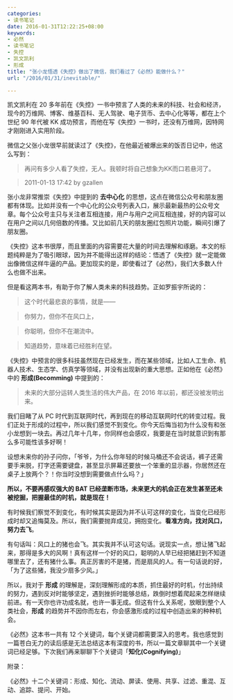 ```yaml
---
categories:
- 读书笔记
date: 2016-01-31T12:22:25+08:00
keywords:
- 必然
- 读书笔记
- 失控
- 凯文凯利
- 形成
title: "张小龙悟透《失控》做出了微信，我们看过了《必然》能做什么？"
url: "/2016/01/31/inevitable/"

---
```


凯文凯利在 20 多年前在《失控》一书中预言了人类的未来的科技、社会和经济，现今的万维网、博客、维基百科、无人驾驶、电子货币、去中心化等等，都在上个世纪 90 年代被 KK 成功预言，而他在写《失控》一书时，还没有万维网，因特网才刚刚进入实用阶段。

微信之父张小龙很早前就读过了《失控》，在他最近被爆出来的饭否日记中，他这么写到：

> 再问有多少人看了失控，无人。我顿时将自己想象为KK而口若悬河了。

> 2011-01-13 17:42 by gzallen

张小龙非常推崇《失控》中提到的 **去中心化** 的思想，这点在微信公众号和朋友圈都有体现。比如并没有一个中心化的公众号列表入口，展示最新最热的公众号文章。每个公众号主只与关注者互相连接，用户与用户之间互相连接，好的内容可以在用户之间以几何倍数的传播。又比如前几天的朋友圈红包照片功能，瞬间引爆了朋友圈。

《失控》这本书很厚，而且里面的内容需要花大量的时间去理解和琢磨。本文的标题纯粹是为了吸引眼球，因为并不能得出这样的结论：悟透了《失控》就一定能做出像微信这样牛逼的产品。更加现实的是，即使看过了《必然》，我们大多数人什么也做不出来。

但是看这两本书，有助于你了解人类未来的科技趋势。正如罗振宇所说的：

> 这个时代最悲哀的事情，就是——

> 你努力，但你不在风口上，

> 你聪明，但你不在潮流中。

> 知道趋势，意味着已经胜利在望。

《失控》中预言的很多科技虽然现在已经发生，而在某些领域，比如人工生命、机器人技术、生态学、仿真学等领域，并没有出现新的重大思想。正如他在《必然》中的 **形成(Becomming)** 中提到的：

> 未来的大部分运转人类生活的伟大产品，在 2016 年以前，都还没被发明出来。

我们目睹了从 PC 时代到互联网时代，再到现在的移动互联网时代的转变过程。我们正处于形成的过程中，所以我们感觉不到变化。你今天后悔当初为什么没有和张小龙想到一块去。再过几年十几年，你同样也会感叹，我要是在当时就意识到有那么多可能性该多好啊！

设想未来你的孙子问你，「爷爷，为什么你年轻的时候马桶还不会说话，裤子还需要手来脱，打字还需要键盘，甚至显示屏幕还要放一个笨重的显示器，你居然还在桌子上放两个？！你当时没想到需要做点什么吗？」

**所以，不要再感叹强大的 BAT 已经垄断市场，未来更大的机会正在发生甚至还未被挖掘，把握最佳的时机，就是现在！**

有时候我们察觉不到变化，有时候其实是因为并不认可这样的变化，当变化已经形成时却又追悔莫及。所以，我们需要抛弃成见，拥抱变化。**看准方向，找对风口，努力去飞**。

有句话叫：风口上的猪也会飞。其实我并不认可这句话。说现实一点，想让猪飞起来，那得是多大的风啊！真有这样一个好的风口，聪明的人早已经把猪赶到不知道哪里去了，还有猪什么事。真正厉害的不是猪，而是扇风的人。有一句话说的好，「为了这些猪，我没少扇多少风。」

所以，我对于 **形成** 的理解是，深刻理解形成的本质，抓住最好的时机，付出持续的努力，遇到反对时能够坚定，遇到挫折时能够总结，跌倒时想着爬起来怎样继续前进。有一天你也许功成名就，也许一事无成。但这有什么关系呢，放眼到整个人类社会，**形成** 的趋势并不因你而左右，你会感激形成的过程中创造出来的种种机会。

《必然》这本书一共有 12 个关键词，每个关键词都需要深入的思考。我也感觉到一篇苍白无力的读后感是无法总结这本有深度的书，所以一篇文章聊其中一个关键词已经足够。下次我们再来聊聊下个关键词「**知化(Cognifying)**」

附录：

《必然》十二个关键词：形成、知化、流动、屏读、使用、共享、过滤、重混、互动、追踪、提问、开始。

<!--more-->